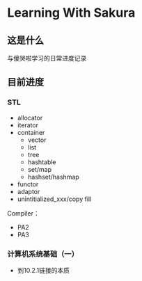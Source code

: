 # Learning With Sakura

## 这是什么

与傻哭啦学习的日常进度记录

## 目前进度

### STL

- allocator
- iterator
- container
  - vector
  - list 
  - tree
  - hashtable
  - set/map
  - hashset/hashmap
- functor
- adaptor
- unintitialized_xxx/copy fill

Compiler：

- PA2
- PA3

### 计算机系统基础（一）

- 到10.2.1链接的本质

